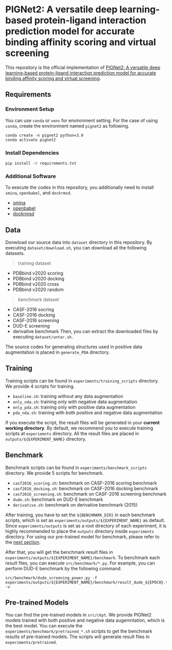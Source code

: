 # PIGNet2: A versatile deep learning-based protein-ligand interaction prediction model for accurate binding affinity scoring and virtual screening
This repository is the official implementation of [PIGNet2: A versatile deep learning-based protein-ligand interaction prediction model for accurate binding affinity scoring and virtual screening](https://arxiv.org/abs/2307.01066).

## Requirements
### Environment Setup
You can use `conda` or `venv` for environment setting.
For the case of using `conda`, create the environment named `pignet2` as following.
```console
conda create -n pignet2 python=3.9
conda activate pignet2
```

### Install Dependencies
```console
pip install -r requirements.txt
```

### Additional Software

To execute the codes in this repository, you additionally need to install `smina`, `openbabel`, and `dockrmsd`.
- [smina](https://sourceforge.net/projects/smina/)
- [openbabel](https://github.com/openbabel/openbabel)
- [dockrmsd](https://zhanggroup.org/DockRMSD/)

## Data

Donwload our source data into `dataset` directory in this repository.
By executing `dataset/download.sh`, you can download all the following datasets.
> training dataset
- PDBbind v2020 scoring
- PDBbind v2020 docking
- PDBbind v2020 cross
- PDBbind v2020 random
> benchmark dataset
- CASF-2016 socring
- CASF-2016 docking
- CASF-2016 screening
- DUD-E screening
- derivative benchmark
Then, you can extract the downloaded files by executing `dataset/untar.sh`.

The source codes for generating structures used in positive data augmentation is placed in `generate_PDA` directory.

## Training
Training scripts can be found in `experiments/training_scripts` directory.
We provide 4 scripts for training.
- `baseline.sh`: training without any data augmentation
- `only_nda.sh`: training only with negative data augmentation
- `only_pda.sh`: training only with positive data augmentation
- `pda_nda.sh`: training with both positive and negative data augmentation

If you execute the script, the result files will be generated in your **current working directory**.
By default, we recommend you to execute training scripts at `experiemnts` directory.
All the result files are placed in `outputs/${EXPERIMENT_NAME}` directory.

## Benchmark
Benchmark scripts can be found in `experiments/benchmark_scripts` directory.
We provide 5 scripts for benchmark.
- `casf2016_scoring.sh`: benchmark on CASF-2016 scoring benchmark
- `casf2016_docking.sh`: benchmark on CASF-2016 docking benchmark
- `casf2016_screening.sh`: benchmark on CASF-2016 screening benchmark
- `dude.sh`: benchmark on DUD-E benchmark
- `derivative.sh`: benchmark on derivative benchmark (2015)

After training, you have to set the `${BENCHMARK_DIR}` in each benchmark scripts, which is set as `experiments/outputs/${EXPERIMENT_NAME}` as default.
Since `experiments/outputs` is set as a root directory of each experiment, it is highly recommended to place the `outputs` directory inside `experiments` directory.
For using our pre-trained model for benchmark, please refer to the [next section](#pre-trained-models).

After that, you will get the benchmark result files in `experiments/outputs/${EXPERIMENT_NAME}/benchmark`.
To benchmark each result files, you can execute `src/benchmark/*.py`.
For example, you can perform DUD-E benchmark by the following command.
```console
src/benchmark/dude_screening_power.py -f experiments/outputs/${EXPERIMENT_NAME}/benchmark/result_dude_${EPOCH}.txt -v
```

## Pre-trained Models
You can find the pre-trained models in `src/ckpt`.
We provide PIGNet2 models trained with both positive and negative data augemntation, which is the best model.
You can execute the `experiments/benchmark/pretrained_*.sh` scripts to get the benchmark results of pre-trained models.
The scripts will generate result files in `experiments/pretrained`.

